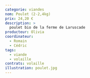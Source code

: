 ```yaml
---
categorie: viandes
nom: Poulet (2-2,4kg)
prix: 24,20 €
description: >
  poulet bio de la ferme de Laruscade
producteur: Olivia
coordinateur: 
  - Romain
  - Cédric
tags: 
  - viande
  - volaille
contrats: volaille
illustration: poulet.jpg   
---
```

